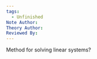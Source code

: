 ```yaml
---
tags:
  - Unfinished
Note Author: 
Theory Author: 
Reviewed By:
---
```

Method for solving linear systems?
